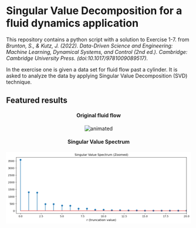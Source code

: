 # Singular Value Decomposition for a fluid dynamics application

This repository contains a python script with a solution to Exercise 1-7. from <i>Brunton, S., & Kutz, J. (2022). Data-Driven Science and Engineering: Machine Learning, Dynamical Systems, and Control (2nd ed.). Cambridge: Cambridge University Press. (doi:10.1017/9781009089517).</i>

In the exercise one is given a data set for fluid flow past a cylinder. It is asked to analyze the data by applying Singular Value Decomposition (SVD) technique.

## Featured results
<h4 align="center">
  Original fluid flow
</h4>
<p align="center">
  <img src="original_flow.gif" alt="animated">
</p>

<h4 align="center">
  Singular Value Spectrum
</h4>
<p align="center">
  <img src="sv_spectrum_zoomed.png">
</p>
